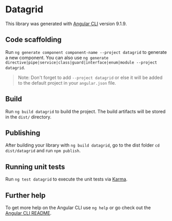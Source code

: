 # Datagrid

This library was generated with [Angular CLI](https://github.com/angular/angular-cli) version 9.1.9.

## Code scaffolding

Run `ng generate component component-name --project datagrid` to generate a new component. You can also use `ng generate directive|pipe|service|class|guard|interface|enum|module --project datagrid`.
> Note: Don't forget to add `--project datagrid` or else it will be added to the default project in your `angular.json` file. 

## Build

Run `ng build datagrid` to build the project. The build artifacts will be stored in the `dist/` directory.

## Publishing

After building your library with `ng build datagrid`, go to the dist folder `cd dist/datagrid` and run `npm publish`.

## Running unit tests

Run `ng test datagrid` to execute the unit tests via [Karma](https://karma-runner.github.io).

## Further help

To get more help on the Angular CLI use `ng help` or go check out the [Angular CLI README](https://github.com/angular/angular-cli/blob/master/README.md).
